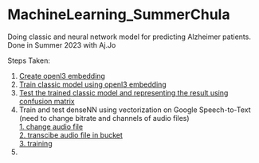 # MachineLearning_SummerChula
Doing classic and neural network model for predicting Alzheimer patients.
Done in Summer 2023 with Aj.Jo

Steps Taken:
1. [Create openl3 embedding](create_OpenL3_Embbededing.ipynb)
2. [Train classic model using openl3 embedding](train_ClassicModel.ipynb)
3. [Test the trained classic model and representing the result using confusion matrix](test_ClassicModel.ipynb)
4. Train and test denseNN using vectorization on Google Speech-to-Text (need to change bitrate and channels of audio files)\
   [1. change audio file](change_audio.py)\
   [2. transcibe audio file in bucket](transcribe_in_cloudbucket.py)\
   [3. training](train_denseNN_vectorization.ipynb)
5. 

